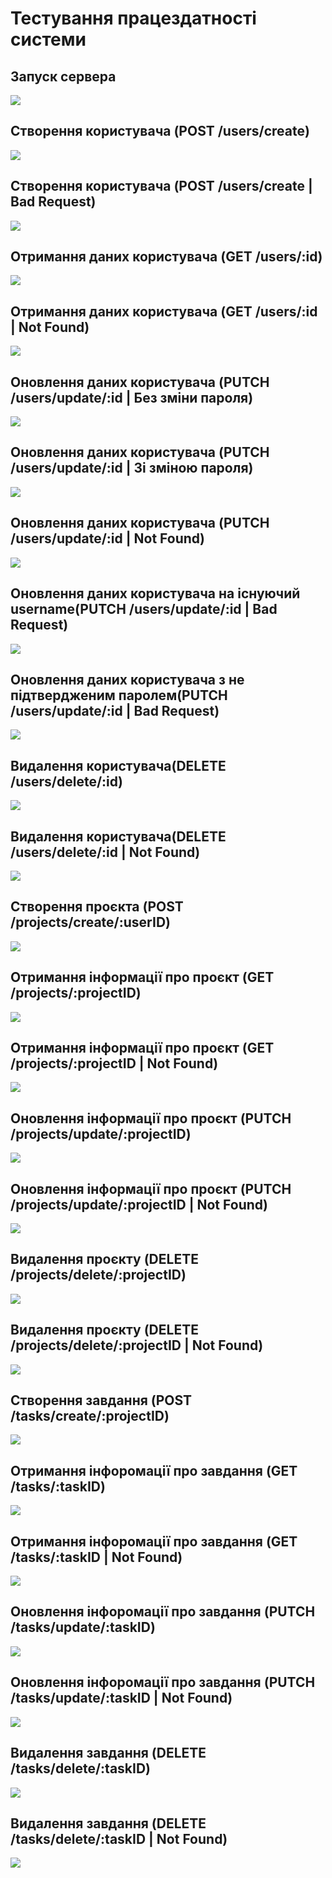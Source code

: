 # Тестування працездатності системи

## Запуск сервера
![](./images/start.png)

## Створення користувача (POST /users/create)
![](./images/add-user.png)

## Створення користувача (POST /users/create | Bad Request)
![](./images/create-user-error.png)

## Отримання даних користувача (GET /users/:id)
![](./images/get-user.png)

## Отримання даних користувача (GET /users/:id | Not Found)
![](./images/get-user-error.png)

## Оновлення даних користувача (PUTCH /users/update/:id | Без зміни пароля)
![](./images/update-user-without-password.png)

## Оновлення даних користувача (PUTCH /users/update/:id | Зі зміною пароля)
![](./images/user-update-wih-password.png)

## Оновлення даних користувача (PUTCH /users/update/:id | Not Found)
![](./images/update-user-error.png)

## Оновлення даних користувача на існуючий username(PUTCH /users/update/:id | Bad Request)
![](./images/update-user-error-email.png)

## Оновлення даних користувача з не підтвердженим паролем(PUTCH /users/update/:id | Bad Request)
![](./images/update-user-password-error.png)

## Видалення користувача(DELETE /users/delete/:id)
![](./images/delete-user.png)

## Видалення користувача(DELETE /users/delete/:id | Not Found)
![](./images/delete-user-error.png)

## Створення проєкта (POST /projects/create/:userID)
![](./images/create-project.png)

## Отримання інформації про проєкт (GET /projects/:projectID)
![](./images/get-project.png)

## Отримання інформації про проєкт (GET /projects/:projectID | Not Found)
![](./images/project-get-error.png)

## Оновлення інформації про проєкт (PUTCH /projects/update/:projectID)
![](./images/update-project.png)

## Оновлення інформації про проєкт (PUTCH /projects/update/:projectID | Not Found)
![](./images/update-project-error.png)

## Видалення проєкту (DELETE /projects/delete/:projectID)
![](./images/delete-project.png)

## Видалення проєкту (DELETE /projects/delete/:projectID | Not Found)
![](./images/delete-project-error.png)

## Створення завдання (POST /tasks/create/:projectID)
![](./images/create-task.png)

## Отримання інфоромації про завдання (GET /tasks/:taskID)
![](./images/get-task.png)

## Отримання інфоромації про завдання (GET /tasks/:taskID | Not Found)
![](./images/get-task-error.png)

## Оновлення інфоромації про завдання (PUTCH /tasks/update/:taskID)
![](./images/update-task.png)

## Оновлення інфоромації про завдання (PUTCH /tasks/update/:taskID | Not Found)
![](./images/update-task-error.png)

## Видалення завдання (DELETE /tasks/delete/:taskID)
![](./images/delete-task.png)

## Видалення завдання (DELETE /tasks/delete/:taskID | Not Found)
![](./images/delete-task-error.png)